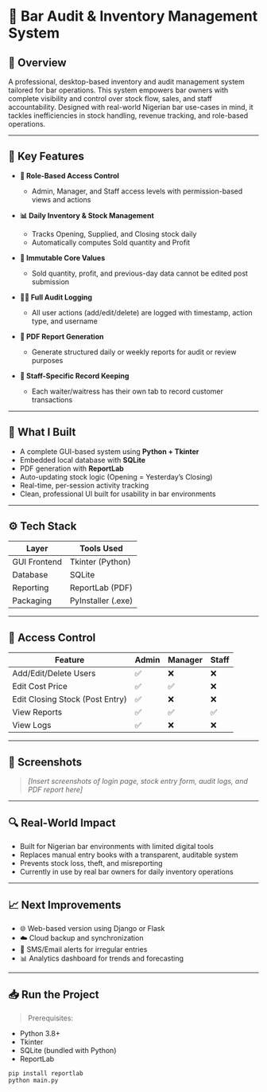 # 🧾 Bar Audit & Inventory Management System

## 📌 Overview
A professional, desktop-based inventory and audit management system tailored for bar operations. This system empowers bar owners with complete visibility and control over stock flow, sales, and staff accountability. Designed with real-world Nigerian bar use-cases in mind, it tackles inefficiencies in stock handling, revenue tracking, and role-based operations.

---

## 🎯 Key Features

- **🔐 Role-Based Access Control**
  - Admin, Manager, and Staff access levels with permission-based views and actions

- **📊 Daily Inventory & Stock Management**
  - Tracks Opening, Supplied, and Closing stock daily
  - Automatically computes Sold quantity and Profit

- **🧾 Immutable Core Values**
  - Sold quantity, profit, and previous-day data cannot be edited post submission

- **🕵️‍♂️ Full Audit Logging**
  - All user actions (add/edit/delete) are logged with timestamp, action type, and username

- **📄 PDF Report Generation**
  - Generate structured daily or weekly reports for audit or review purposes

- **👥 Staff-Specific Record Keeping**
  - Each waiter/waitress has their own tab to record customer transactions

---

## 🧠 What I Built

- A complete GUI-based system using **Python + Tkinter**
- Embedded local database with **SQLite**
- PDF generation with **ReportLab**
- Auto-updating stock logic (Opening = Yesterday’s Closing)
- Real-time, per-session activity tracking
- Clean, professional UI built for usability in bar environments

---

## ⚙️ Tech Stack

| Layer        | Tools Used           |
|--------------|----------------------|
| GUI Frontend | Tkinter (Python)     |
| Database     | SQLite               |
| Reporting    | ReportLab (PDF)      |
| Packaging    | PyInstaller (.exe)   |

---

## 🔐 Access Control

| Feature                          | Admin | Manager | Staff |
|----------------------------------|-------|---------|-------|
| Add/Edit/Delete Users           | ✅    | ❌      | ❌    |
| Edit Cost Price                 | ✅    | ✅      | ❌    |
| Edit Closing Stock (Post Entry) | ✅    | ❌      | ❌    |
| View Reports                    | ✅    | ✅      | ✅    |
| View Logs                       | ✅    | ❌      | ❌    |

---

## 📸 Screenshots

> *[Insert screenshots of login page, stock entry form, audit logs, and PDF report here]*

---

## 🔍 Real-World Impact

- Built for Nigerian bar environments with limited digital tools
- Replaces manual entry books with a transparent, auditable system
- Prevents stock loss, theft, and misreporting
- Currently in use by real bar owners for daily inventory operations

---

## 📈 Next Improvements

- 🌐 Web-based version using Django or Flask
- ☁️ Cloud backup and synchronization
- 📱 SMS/Email alerts for irregular entries
- 📊 Analytics dashboard for trends and forecasting

---

## 📥 Run the Project

> Prerequisites:
- Python 3.8+
- Tkinter
- SQLite (bundled with Python)
- ReportLab

```bash
pip install reportlab
python main.py
